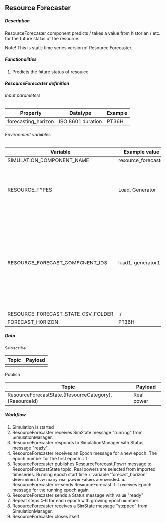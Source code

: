 ## **Resource Forecaster**

##### Description

ResourceForecaster component predicts / takes a value from historian / etc. for the future status of the resource.

Note! This is static time series version of Resource Forecaster.  

##### Functionalities

1. Predicts the future status of resource

##### ResourceForecaster definition

###### Input parameters

| Property | Datatype | Example |
| --- | --- | --- |
| forecasting\_horizon | ISO 8601 duration | PT36H |

###### Environment variables

| Variable | Example value | Note |
| --- | --- | --- |
| SIMULATION\_COMPONENT_NAME | resource_forecaster | |
| RESOURCE\_TYPES | Load, Generator | List types of forecasted resources. Accepted types are Generator or Load. |
| RESOURCE\_FORECAST\_COMPONENT_IDS | load1, generator1 | This should match with information provided with 'name' input parameter in Resources for each resource to be forecasted |
| RESOURCE\_FORECAST\_STATE\_CSV\_FOLDER | \./ | |
| FORECAST\_HORIZON | PT36H | |

##### Data

Subscribe

| Topic | Payload |
| --- | --- |
|  |  |


Publish

| Topic | Payload |
| --- | --- |
| ResourceForecastState.\(ResourceCategory\).\(ResourceId\) | Real power |

##### Workflow

1. Simulation is started
2. ResourceForecaster receives SimState message "running" from SimulationManager.
3. ResourceForecaster responds to SimulationManager with Status message "ready".
4. ResourceForecaster receives an Epoch message for a new epoch. The epoch number for the first epoch is 1.
5. ResourceForecaster publishes ResourceForecast.Power message to ResourceForecastState topic. Real powers are selected from imported timeseries. Running epoch start time \+ variable 'forecast\_horizon' determines how many real power values are sended. 
    a. ResourceForecaster re-sends ResourceForecast if it receives Epoch message for the running epoch again
6. ResourceForecaster sends a Status message with value "ready"
7. Repeat steps 4-6 for each epoch with growing epoch number.
8. ResourceForecaster receives a SimState message "stopped" from SimulationManager.
9. ResourceForecaster closes itself